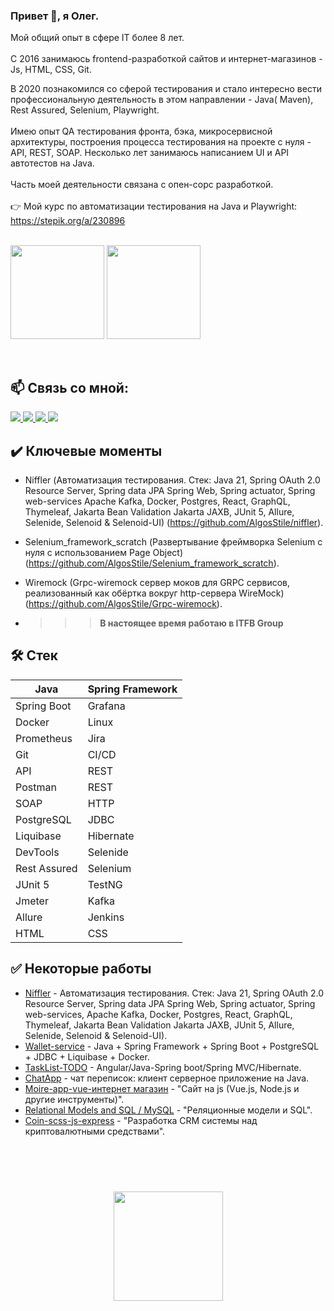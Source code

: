 ### Привет 👋, я Олег.

Мой общий опыт в сфере IT более 8 лет.
<br></br>
С 2016 занимаюсь frontend-разработкой сайтов и интернет-магазинов - Js, HTML, CSS, Git.

В 2020 познакомился со сферой тестирования и стало интересно вести профессиональную деятельность в этом направлении - Java( Maven), Rest Assured, Selenium, Playwright.
<br></br>
Имею опыт QA тестирования фронта, бэка, микросервисной архитектуры, построения процесса тестирования на проекте с нуля - API, REST, SOAP.
Несколько лет занимаюсь написанием UI и API автотестов на Java.
<br></br>
Часть моей деятельности связана с опен-сорс разработкой.
<br></br>
👉 Мой курс по автоматизации тестирования на Java и Playwright: https://stepik.org/a/230896
<br></br>
<p align='left'>
   <a href="https://github-readme-stats.vercel.app/api?username=AlgosStile&show_icons=true&count_private=true">
       <img height=150 src="https://github-readme-stats.vercel.app/api?username=AlgosStile&show_icons=true&count_private=true"/></a>
   <a href="https://github.com/AlgosStile">
       <img height=150 src="https://github-readme-stats.vercel.app/api/top-langs/?username=AlgosStile&layout=compact"/></a>
</p>

<p align='left'>
   <br>

## 📫 Связь со мной:

</p>
<a href="mailto:oleg.todor@mail.ru">
       <img src="https://img.shields.io/badge/@-Email-violet?style=for-the-badge&"/>
    </a>
    <a href="https://t.me/oleg_todor_aqa">
       <img src="https://img.shields.io/badge/Telegram-2CA5E0?style=for-the-badge&logo=telegram&logoColor=white"/>
    </a>
      <a href="https://tenchat.ru/Ext_java">
       <img src="https://img.shields.io/badge/Т-TenChat-red?style=for-the-badge&"/>
    </a>
    <a href="https://vk.com/olegtodor/">
       <img src="https://img.shields.io/badge/VK-vk.com%2Folegtodor-blue?style=for-the-badge&logo=vk"/>
    </a>


## ✔️ Ключевые моменты
* Niffler (Автоматизация тестирования. Стек: Java 21, Spring OAuth 2.0 Resource Server, Spring data JPA
Spring Web, Spring actuator, Spring web-services
Apache Kafka, Docker, Postgres, React, GraphQL, Thymeleaf, Jakarta Bean Validation
Jakarta JAXB, JUnit 5, Allure, Selenide, Selenoid & Selenoid-UI) (https://github.com/AlgosStile/niffler).
* Selenium_framework_scratch (Развертывание фреймворка Selenium с нуля с использованием Page Object) (https://github.com/AlgosStile/Selenium_framework_scratch).
* Wiremock (Grpc-wiremock сервер моков для GRPC сервисов, реализованный как обёртка вокруг http-сервера WireMock) (https://github.com/AlgosStile/Grpc-wiremock).



* >>> <b>В настоящее время работаю в ITFB Group</b>

## 🛠 Стек

Java | Spring Framework 
--- | --- 
Spring Boot | Grafana
Docker | Linux
Prometheus | Jira
Git | CI/CD
API | REST  
Postman | REST
SOAP | HTTP
PostgreSQL | JDBC
Liquibase | Hibernate 
DevTools  | Selenide
Rest Assured | Selenium
JUnit 5 | TestNG
Jmeter | Kafka 
Allure | Jenkins
 HTML | CSS


## ✅ Некоторые работы

*   [Niffler](https://github.com/AlgosStile/niffler) - Автоматизация тестирования. Стек: Java 21, Spring OAuth 2.0 Resource Server, Spring data JPA
    Spring Web, Spring actuator, Spring web-services, Apache Kafka, Docker, Postgres, React, GraphQL, Thymeleaf, Jakarta Bean Validation
    Jakarta JAXB, JUnit 5, Allure, Selenide, Selenoid & Selenoid-UI).
*   [Wallet-service](https://github.com/AlgosStile/Walletservice) - Java + Spring Framework + Spring Boot + PostgreSQL + JDBC + Liquibase + Docker.
*   [TaskList-TODO](https://github.com/AlgosStile/TaskList_Spring_boot) - Angular/Java-Spring boot/Spring MVC/Hibernate.
*   [ChatApp](https://github.com/AlgosStile/Chatapp) - чат переписок: клиент серверное приложение на Java.
*   [Moire-app-vue-интернет магазин](https://github.com/AlgosStile/Moire-app-vue) - "Сайт на js (Vue.js, Node.js и другие инструменты)".
*   [Relational Models and SQL / MySQL](https://github.com/AlgosStile/MSQL) - "Реляционные модели и SQL".
*   [Coin-scss-js-express](https://github.com/AlgosStile/CRM-coin-BTC/tree/main) - "Разработка CRM системы над криптовалютными средствами".

<br></br>
<div align="center" style="margin: 40px 0">
 <a href="https://github.com/AlgosStile/github-profile-views-counter">
  <img width="175px" src="https://komarev.com/ghpvc/?username=AlgosStile&color=DE002D">
 </a>
</div>


